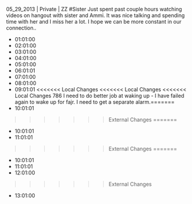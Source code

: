 05_29_2013 | Private | ZZ 
#Sister
Just spent past couple hours watching videos on hangout with sister and Ammi. It was nice talking and spending time with her and I miss her a lot. I hope we can be more constant in our connection..
* 01:01:00
* 02:01:00
* 03:01:00
* 04:01:00
* 05:01:00
* 06:01:01
* 07:01:00
* 08:01:00
* 09:01:01
<<<<<<< Local Changes
<<<<<<< Local Changes
<<<<<<< Local Changes
786
I need to do better job at waking up - I have failed again to wake up for fajr. I need to get a separate alarm.=======
* 10:01:01
>>>>>>> External Changes
=======
* 10:01:01
* 11:01:01
>>>>>>> External Changes
=======
* 10:01:01
* 11:01:01
* 12:01:00
>>>>>>> External Changes
* 13:01:00
